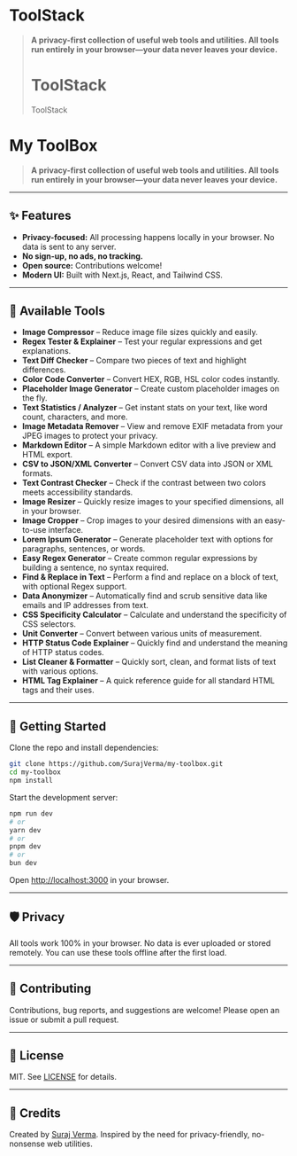 # ToolStack
> **A privacy-first collection of useful web tools and utilities. All tools run entirely in your browser—your data never leaves your device.**
		  <h1 className='text-4xl font-bold text-slate-800 font-heading'>ToolStack</h1>
		  ToolStack
# My ToolBox

> **A privacy-first collection of useful web tools and utilities. All tools run entirely in your browser—your data never leaves your device.**

---

## ✨ Features

- **Privacy-focused:** All processing happens locally in your browser. No data is sent to any server.
- **No sign-up, no ads, no tracking.**
- **Open source:** Contributions welcome!
- **Modern UI:** Built with Next.js, React, and Tailwind CSS.

---

## 🧰 Available Tools

- **Image Compressor** – Reduce image file sizes quickly and easily.
- **Regex Tester & Explainer** – Test your regular expressions and get explanations.
- **Text Diff Checker** – Compare two pieces of text and highlight differences.
- **Color Code Converter** – Convert HEX, RGB, HSL color codes instantly.
- **Placeholder Image Generator** – Create custom placeholder images on the fly.
- **Text Statistics / Analyzer** – Get instant stats on your text, like word count, characters, and more.
- **Image Metadata Remover** – View and remove EXIF metadata from your JPEG images to protect your privacy.
- **Markdown Editor** – A simple Markdown editor with a live preview and HTML export.
- **CSV to JSON/XML Converter** – Convert CSV data into JSON or XML formats.
- **Text Contrast Checker** – Check if the contrast between two colors meets accessibility standards.
- **Image Resizer** – Quickly resize images to your specified dimensions, all in your browser.
- **Image Cropper** – Crop images to your desired dimensions with an easy-to-use interface.
- **Lorem Ipsum Generator** – Generate placeholder text with options for paragraphs, sentences, or words.
- **Easy Regex Generator** – Create common regular expressions by building a sentence, no syntax required.
- **Find & Replace in Text** – Perform a find and replace on a block of text, with optional Regex support.
- **Data Anonymizer** – Automatically find and scrub sensitive data like emails and IP addresses from text.
- **CSS Specificity Calculator** – Calculate and understand the specificity of CSS selectors.
- **Unit Converter** – Convert between various units of measurement.
- **HTTP Status Code Explainer** – Quickly find and understand the meaning of HTTP status codes.
- **List Cleaner & Formatter** – Quickly sort, clean, and format lists of text with various options.
- **HTML Tag Explainer** – A quick reference guide for all standard HTML tags and their uses.

---

## 🚀 Getting Started

Clone the repo and install dependencies:

```bash
git clone https://github.com/SurajVerma/my-toolbox.git
cd my-toolbox
npm install
```

Start the development server:

```bash
npm run dev
# or
yarn dev
# or
pnpm dev
# or
bun dev
```

Open [http://localhost:3000](http://localhost:3000) in your browser.

---

## 🛡️ Privacy

All tools work 100% in your browser. No data is ever uploaded or stored remotely. You can use these tools offline after the first load.

---

## 🤝 Contributing

Contributions, bug reports, and suggestions are welcome! Please open an issue or submit a pull request.

---

## 📄 License

MIT. See [LICENSE](LICENSE) for details.

---

## 🙏 Credits

Created by [Suraj Verma](https://www.surajverma.in). Inspired by the need for privacy-friendly, no-nonsense web utilities.
